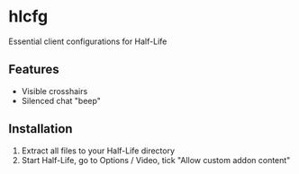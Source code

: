 # hlcfg
Essential client configurations for Half-Life

## Features
* Visible crosshairs
* Silenced chat "beep"

## Installation
1. Extract all files to your Half-Life directory
2. Start Half-Life, go to Options / Video, tick "Allow custom addon content"
